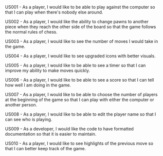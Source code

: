 US001 - As a player, I would like to be able to play against the computer so that I can play when there's nobody else around.

US002 - As a player, I would like the ability to change pawns to another piece when they reach the other side of the board so that the game follows the normal rules of chess.

US003 - As a player, I would like to see the number of moves I would take in the game.

US004 - As a player, I would like to see upgraded icons with better visuals.

US005 - As a player, I would like to be able to see a timer so that I can improve my ability to make moves quickly.

US006 - As a player, I would like to be able to see a score so that I can tell how well I am doing in the game.

US007 - As a player, I would like to be able to choose the number of players at the beginning of the game so that I can play with either the computer or another person.

US008 - As a player, I would like to be able to edit the player name so that I can see who is playing.

US009 - As a developer, I would like the code to have formatted documentation so that it is easier to maintain.

US010 - As a player, I would like to see  highlights of the previous move so that I can better keep track of the game.
